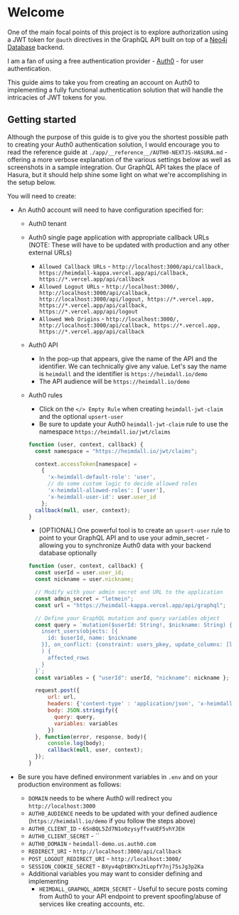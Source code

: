 # Welcome

One of the main focal points of this project is to explore authorization using a JWT token for `@auth` directives in the GraphQL API built on top of a [Neo4j Database](https://neo4j.com) backend.

I am a fan of using a free authentication provider - [Auth0](https://auth0.com) - for user authentication.

This guide aims to take you from creating an account on Auth0 to implementing a fully functional authentication solution that will handle the intricacies of JWT tokens for you.

## Getting started

Although the purpose of this guide is to give you the shortest possible path to creating your Auth0 authentication solution, I would encourage you to read the reference guide at `./app/__reference__/AUTH0-NEXTJS-HASURA.md` - offering a more verbose explanation of the various settings below as well as screenshots in a sample integration. Our GraphQL API takes the place of Hasura, but it should help shine some light on what we're accomplishing in the setup below.

You will need to create:

- An Auth0 account will need to have configuration specified for:

  - Auth0 tenant
  - Auth0 single page application with appropriate callback URLs (NOTE: These will have to be updated with production and any other external URLs)
    - `Allowed Callback URLs` - `http://localhost:3000/api/callback, https://heimdall-kappa.vercel.app/api/callback, https://*.vercel.app/api/callback`
    - `Allowed Logout URLs` - `http://localhost:3000/, http://localhost:3000/api/callback, http://localhost:3000/api/logout, https://*.vercel.app, https://*.vercel.app/api/callback, https://*.vercel.app/api/logout`
    - `Allowed Web Origins` - `http://localhost:3000/, http://localhost:3000/api/callback, https://*.vercel.app, https://*.vercel.app/api/callback`
  - Auth0 API
    - In the pop-up that appears, give the name of the API and the identifier. We can technically give any value. Let's say the name is `heimdall` and the identifier is `https://heimdall.io/demo`
    - The API audience will be `https://heimdall.io/demo`
  - Auth0 rules

    - Click on the `</> Empty Rule` when creating `heimdall-jwt-claim` and the optional `upsert-user`
    - Be sure to update your Auth0 `heimdall-jwt-claim` rule to use the namespace `https://heimdall.io/jwt/claims`

    ```js
    function (user, context, callback) {
      const namespace = "https://heimdall.io/jwt/claims";

      context.accessToken[namespace] =
        {
          'x-heimdall-default-role': 'user',
          // do some custom logic to decide allowed roles
          'x-heimdall-allowed-roles': ['user'],
          'x-heimdall-user-id': user.user_id
        };
      callback(null, user, context);
    }
    ```

    - [OPTIONAL] One powerful tool is to create an `upsert-user` rule to point to your GraphQL API and to use your admin_secret - allowing you to synchronize Auth0 data with your backend database optionally

    ```js
    function (user, context, callback) {
      const userId = user.user_id;
      const nickname = user.nickname;

      // Modify with your admin secret and URL to the application
      const admin_secret = "letmein";
      const url = "https://heimdall-kappa.vercel.app/api/graphql";

      // Define your GraphQL mutation and query variables object
      const query = `mutation($userId: String!, $nickname: String) {
        insert_users(objects: [{
          id: $userId, name: $nickname
        }], on_conflict: {constraint: users_pkey, update_columns: [last_seen, name]}
        ) {
          affected_rows
        }
      }`;
      const variables = { "userId": userId, "nickname": nickname };

      request.post({
          url: url,
          headers: {'content-type' : 'application/json', 'x-heimdall-admin-secret': admin_secret},
          body: JSON.stringify({
            query: query,
            variables: variables
          })
      }, function(error, response, body){
          console.log(body);
          callback(null, user, context);
      });
    }
    ```

- Be sure you have defined environment variables in `.env` and on your production environment as follows:
  - `DOMAIN` needs to be where Auth0 will redirect you `http://localhost:3000`
  - `AUTH0_AUDIENCE` needs to be updated with your defined audience (`https://heimdall.io/demo` if you follow the steps above)
  - `AUTH0_CLIENT_ID` - `6SnBQL5Zd7N1o0zysyffvaUEF5vhYJEH`
  - `AUTH0_CLIENT_SECRET` - ``
  - `AUTH0_DOMAIN` - `heimdall-demo.us.auth0.com`
  - `REDIRECT_URI` - `http://localhost:3000/api/callback`
  - `POST_LOGOUT_REDIRECT_URI` - `http://localhost:3000/`
  - `SESSION_COOKIE_SECRET` - `BXyv4qDtBKYxJtLopfY7nj75sJg3p2Ka`
  - Additional variables you may want to consider defining and implementing
    - `HEIMDALL_GRAPHQL_ADMIN_SECRET` - Useful to secure posts coming from Auth0 to your API endpoint to prevent spoofing/abuse of services like creating accounts, etc.
